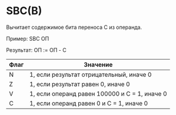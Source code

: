 # SBC(B)

Вычитает содержимое бита переноса С из операнда.

Пример: SBC ОП

Результат: ОП := ОП - C

| Флаг | Значение                                      |
|------|-----------------------------------------------|
| N    | 1, если результат отрицательный, иначе 0      |
| Z    | 1, если результат равен 0, иначе 0            |
| V    | 1, если операнд равен 100000 и C = 1, иначе 0 |
| C    | 1, если операнд равен 0 и C = 1, иначе 0      |